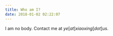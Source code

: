 ```yaml
---
title: Who am I?
date: 2018-01-02 02:22:07
---
```


I am no body. Contact me at $ye [at] xiaoxing [dot] us$.
